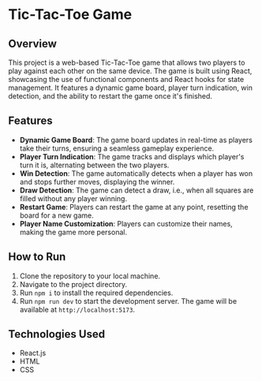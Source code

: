 # Tic-Tac-Toe Game

## Overview

This project is a web-based Tic-Tac-Toe game that allows two players to play against each other on the same device. The game is built using React, showcasing the use of functional components and React hooks for state management. It features a dynamic game board, player turn indication, win detection, and the ability to restart the game once it's finished.

## Features

- **Dynamic Game Board**: The game board updates in real-time as players take their turns, ensuring a seamless gameplay experience.
- **Player Turn Indication**: The game tracks and displays which player's turn it is, alternating between the two players.
- **Win Detection**: The game automatically detects when a player has won and stops further moves, displaying the winner.
- **Draw Detection**: The game can detect a draw, i.e., when all squares are filled without any player winning.
- **Restart Game**: Players can restart the game at any point, resetting the board for a new game.
- **Player Name Customization**: Players can customize their names, making the game more personal.

## How to Run

1. Clone the repository to your local machine.
2. Navigate to the project directory.
3. Run `npm i` to install the required dependencies.
4. Run `npm run dev` to start the development server. The game will be available at `http://localhost:5173`.

## Technologies Used

- React.js
- HTML
- CSS


